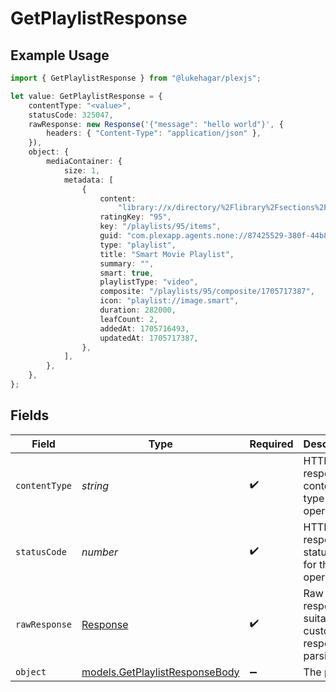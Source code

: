 # GetPlaylistResponse

## Example Usage

```typescript
import { GetPlaylistResponse } from "@lukehagar/plexjs";

let value: GetPlaylistResponse = {
    contentType: "<value>",
    statusCode: 325047,
    rawResponse: new Response('{"message": "hello world"}', {
        headers: { "Content-Type": "application/json" },
    }),
    object: {
        mediaContainer: {
            size: 1,
            metadata: [
                {
                    content:
                        "library://x/directory/%2Flibrary%2Fsections%2F1%2Fall%3Ftype%3D1%26push%3D1%26title%3D2%26or%3D1%26title%3DSerenity%26pop%3D1",
                    ratingKey: "95",
                    key: "/playlists/95/items",
                    guid: "com.plexapp.agents.none://87425529-380f-44b8-a689-9a0537e7ec91",
                    type: "playlist",
                    title: "Smart Movie Playlist",
                    summary: "",
                    smart: true,
                    playlistType: "video",
                    composite: "/playlists/95/composite/1705717387",
                    icon: "playlist://image.smart",
                    duration: 282000,
                    leafCount: 2,
                    addedAt: 1705716493,
                    updatedAt: 1705717387,
                },
            ],
        },
    },
};
```

## Fields

| Field                                                                  | Type                                                                   | Required                                                               | Description                                                            |
| ---------------------------------------------------------------------- | ---------------------------------------------------------------------- | ---------------------------------------------------------------------- | ---------------------------------------------------------------------- |
| `contentType`                                                          | *string*                                                               | :heavy_check_mark:                                                     | HTTP response content type for this operation                          |
| `statusCode`                                                           | *number*                                                               | :heavy_check_mark:                                                     | HTTP response status code for this operation                           |
| `rawResponse`                                                          | [Response](https://developer.mozilla.org/en-US/docs/Web/API/Response)  | :heavy_check_mark:                                                     | Raw HTTP response; suitable for custom response parsing                |
| `object`                                                               | [models.GetPlaylistResponseBody](../models/getplaylistresponsebody.md) | :heavy_minus_sign:                                                     | The playlist                                                           |